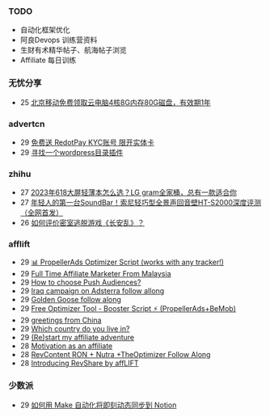 ### TODO
-  自动化框架优化
-  阿良Devops 训练营资料
-  生财有术精华帖子、航海帖子浏览
-  Affiliate 每日训练

### 无忧分享
<!-- ruyo:START -->
-  25 [北京移动免费领取云电脑4核8G内存80G磁盘，有效期1年](https://51.ruyo.net/18513.html)<!-- ruyo:END -->

### advertcn
<!-- advertcn:START -->
-  29 [免费送 RedotPay KYC账号 限开实体卡](https://www.advertcn.com/forum.php?mod=viewthread&tid=112738)
-  29 [寻找一个wordpress目录插件](https://www.advertcn.com/forum.php?mod=viewthread&tid=112736)<!-- advertcn:END -->

### zhihu
<!-- zhihu:START -->
-  27 [2023年618大屏轻薄本怎么选？LG gram全家桶，总有一款适合你](http://zhuanlan.zhihu.com/p/632641888?utm_campaign=rss&utm_medium=rss&utm_source=rss&utm_content=title)
-  27 [年轻人的第一台SoundBar！索尼轻巧型全景声回音壁HT-S2000深度评测（全网首发）](http://zhuanlan.zhihu.com/p/630990296?utm_campaign=rss&utm_medium=rss&utm_source=rss&utm_content=title)
-  26 [如何评价密室逃脱游戏《长安乱》？](http://www.zhihu.com/question/563950552/answer/3045961312?utm_campaign=rss&utm_medium=rss&utm_source=rss&utm_content=title)<!-- zhihu:END -->

### afflift
<!-- afflift:START -->
-  29 [📊 PropellerAds Optimizer Script &lpar;works with any tracker!&rpar;](https://afflift.com/f/threads/%F0%9F%93%8A-propellerads-optimizer-script-works-with-any-tracker.11813/)
-  29 [Full Time Affiliate Marketer From Malaysia](https://afflift.com/f/threads/full-time-affiliate-marketer-from-malaysia.11738/)
-  29 [How to choose Push Audiences?](https://afflift.com/f/threads/how-to-choose-push-audiences.11888/)
-  29 [Iraq campaign on Adsterra follow allong](https://afflift.com/f/threads/iraq-campaign-on-adsterra-follow-allong.11848/)
-  29 [Golden Goose follow along](https://afflift.com/f/threads/golden-goose-follow-along.11821/)
-  29 [Free Optimizer Tool - Booster Script ⚡ &lpar;PropellerAds+BeMob&rpar;](https://afflift.com/f/threads/free-optimizer-tool-booster-script-%E2%9A%A1-propellerads-bemob.10601/)
-  29 [greetings from China](https://afflift.com/f/threads/greetings-from-china.11085/)
-  29 [Which country do you live in?](https://afflift.com/f/threads/which-country-do-you-live-in.65/)
-  29 [&lpar;Re&rpar;start my affiliate adventure](https://afflift.com/f/threads/re-start-my-affiliate-adventure.11887/)
-  28 [Motivation as an affiliate](https://afflift.com/f/threads/motivation-as-an-affiliate.11835/)
-  28 [RevContent RON + Nutra +TheOptimizer Follow Along](https://afflift.com/f/threads/revcontent-ron-nutra-theoptimizer-follow-along.7210/)
-  28 [Introducing RevShare by affLIFT](https://afflift.com/f/threads/introducing-revshare-by-afflift.11814/)<!-- afflift:END -->

### 少数派
<!-- sspai:START -->
-  29 [如何用 Make 自动化将即刻动态同步到 Notion](https://sspai.com/post/83490)<!-- sspai:END -->
